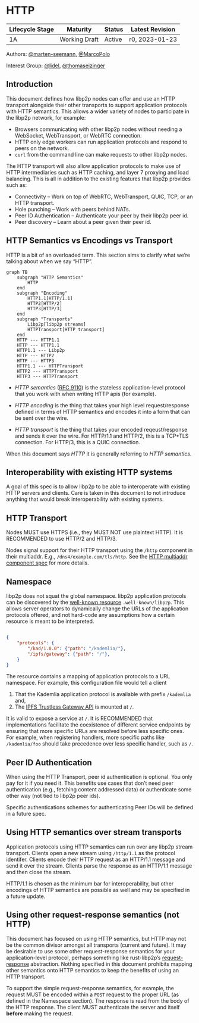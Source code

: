 # HTTP

| Lifecycle Stage | Maturity      | Status | Latest Revision |
| --------------- | ------------- | ------ | --------------- |
| 1A              | Working Draft | Active | r0, 2023-01-23  |

Authors: [@marten-seemann], [@MarcoPolo]

Interest Group: [@lidel], [@thomaseizinger]

[@marten-seemann]: https://github.com/marten-seemann
[@MarcoPolo]: https://github.com/MarcoPolo
[@lidel]: https://github.com/lidel
[@thomaseizinger]: https://github.com/thomaseizinger

## Introduction

This document defines how libp2p nodes can offer and use an HTTP transport alongside their other transports to support application protocols with HTTP semantics. This allows a wider variety of nodes to participate in the libp2p network, for example:

- Browsers communicating with other libp2p nodes without needing a WebSocket, WebTransport, or WebRTC connection.
- HTTP only edge workers can run application protocols and respond to peers on the network.
- `curl` from the command line can make requests to other libp2p nodes.

The HTTP transport will also allow application protocols to make use of HTTP intermediaries such as HTTP caching, and layer 7 proxying and load balancing. This is all in addition to the existing features that libp2p provides such as:

- Connectivity – Work on top of WebRTC, WebTransport, QUIC, TCP, or an HTTP transport.
- Hole punching – Work with peers behind NATs.
- Peer ID Authentication – Authenticate your peer by their libp2p peer id.
- Peer discovery – Learn about a peer given their peer id.

## HTTP Semantics vs Encodings vs Transport

HTTP is a bit of an overloaded term. This section aims to clarify what we’re talking about when we say “HTTP”.


```mermaid
graph TB
    subgraph "HTTP Semantics"
        HTTP
    end
    subgraph "Encoding"
        HTTP1.1[HTTP/1.1]
        HTTP2[HTTP/2]
        HTTP3[HTTP/3]
    end
    subgraph "Transports"
        Libp2p[libp2p streams]
        HTTPTransport[HTTP transport]
    end
    HTTP --- HTTP1.1
    HTTP --- HTTP1.1
    HTTP1.1 --- Libp2p
    HTTP --- HTTP2
    HTTP --- HTTP3
    HTTP1.1 --- HTTPTransport
    HTTP2 --- HTTPTransport
    HTTP3 --- HTTPTransport
```

- *HTTP semantics* ([RFC 9110](https://www.rfc-editor.org/rfc/rfc9110.html)) is
  the stateless application-level protocol that you work with when writing HTTP
  apis (for example).

- *HTTP encoding* is the thing that takes your high level request/response
  defined in terms of HTTP semantics and encodes it into a form that can be sent
  over the wire.

- *HTTP transport* is the thing that takes your encoded reqeust/response and
  sends it over the wire. For HTTP/1.1 and HTTP/2, this is a TCP+TLS connection.
  For HTTP/3, this is a QUIC connection.

When this document says *HTTP* it is generally referring to *HTTP semantics*.

## Interoperability with existing HTTP systems

A goal of this spec is to allow libp2p to be able to interoperate with existing HTTP servers and clients. Care is taken in this document to not introduce anything that would break interoperability with existing systems.

## HTTP Transport

Nodes MUST use HTTPS (i.e., they MUST NOT use plaintext HTTP). It is RECOMMENDED to use HTTP/2 and HTTP/3.

Nodes signal support for their HTTP transport using the `/http` component in
their multiaddr. E.g., `/dns4/example.com/tls/http`. See the [HTTP multiaddr
component spec](https://github.com/libp2p/specs/pull/550) for more details.

## Namespace

libp2p does not squat the global namespace. libp2p application protocols can be
discovered by the [well-known resource](https://www.rfc-editor.org/rfc/rfc8615)
`.well-known/libp2p`. This allows server operators to dynamically change the
URLs of the application protocols offered, and not hard-code any assumptions how
a certain resource is meant to be interpreted.

```json

{
    "protocols": {
        "/kad/1.0.0": {"path": "/kademlia/"},
        "/ipfs/gateway": {"path": "/"},
    }
}
```

The resource contains a mapping of application protocols to a URL namespace. For
example, this configuration file would tell a client

1. That the Kademlia application protocol is available with prefix `/kademlia`
and,
2. The [IPFS Trustless Gateway API](https://specs.ipfs.tech/http-gateways/trustless-gateway/) is mounted at `/`.

It is valid to expose a service at `/`. It is RECOMMENDED that implementations facilitate the coexistence of different service endpoints by ensuring that more specific URLs are resolved before less specific ones. For example, when registering handlers, more specific paths like `/kademlia/foo` should take precedence over less specific handler, such as `/`.

## Peer ID Authentication

When using the HTTP Transport, peer id authentication is optional. You only pay
for it if you need it. This benefits use cases that don’t need peer
authentication (e.g., fetching content addressed data) or authenticate some
other way (not tied to libp2p peer ids).

Specific authentications schemes for authenticating Peer IDs will be defined in
a future spec.

## Using HTTP semantics over stream transports

Application protocols using HTTP semantics can run over any libp2p stream transport. Clients open a new stream using `/http/1.1` as the protocol identifer. Clients encode their HTTP request as an HTTP/1.1 message and send it over the stream. Clients parse the response as an HTTP/1.1 message and then close the stream.

HTTP/1.1 is chosen as the minimum bar for interoperability, but other encodings of HTTP semantics are possible as well and may be specified in a future update.

## Using other request-response semantics (not HTTP)

This document has focused on using HTTP semantics, but HTTP may not be the common divisor amongst all transports (current and future). It may be desirable to use some other request-response semantics for your application-level protocol, perhaps something like rust-libp2p’s [request-response](https://docs.rs/libp2p/0.52.1/libp2p/request_response/index.html) abstraction. Nothing specified in this document prohibits mapping other semantics onto HTTP semantics to keep the benefits of using an HTTP transport.

To support the simple request-response semantics, for example, the request MUST be encoded within a `POST` request to the proper URL (as defined in the Namespace section). The response is read from the body of the HTTP response. The client MUST authenticate the server and itself **before** making the request.
